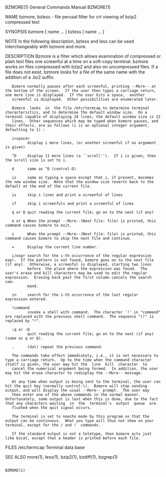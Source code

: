 BZMORE(1)                                                                                  General Commands Manual                                                                                  BZMORE(1)

NAME
       bzmore, bzless - file perusal filter for crt viewing of bzip2 compressed text

SYNOPSIS
       bzmore [ name ...  ]
       bzless [ name ...  ]

NOTE
       In the following description, bzless and less can be used interchangeably with bzmore and more.

DESCRIPTION
       Bzmore  is  a filter which allows examination of compressed or plain text files one screenful at a time on a soft-copy terminal.  bzmore works on files compressed with bzip2 and also on uncompressed
       files.  If a file does not exist, bzmore looks for a file of the same name with the addition of a .bz2 suffix.

       Bzmore normally pauses after each screenful, printing --More-- at the bottom of the screen.  If the user then types a carriage return, one more line is displayed.  If the user hits a space,  another
       screenful is displayed.  Other possibilities are enumerated later.

       Bzmore  looks  in  the file /etc/termcap to determine terminal characteristics, and to determine the default window size.  On a terminal capable of displaying 24 lines, the default window size is 22
       lines.  Other sequences which may be typed when bzmore pauses, and their effects, are as follows (i is an optional integer argument, defaulting to 1) :

       i<space>
              display i more lines, (or another screenful if no argument is given)

       ^D     display 11 more lines (a ``scroll'').  If i is given, then the scroll size is set to i.

       d      same as ^D (control-D)

       iz     same as typing a space except that i, if present, becomes the new window size.  Note that the window size reverts back to the default at the end of the current file.

       is     skip i lines and print a screenful of lines

       if     skip i screenfuls and print a screenful of lines

       q or Q quit reading the current file; go on to the next (if any)

       e or q When the prompt --More--(Next file: file) is printed, this command causes bzmore to exit.

       s      When the prompt --More--(Next file: file) is printed, this command causes bzmore to skip the next file and continue.

       =      Display the current line number.

       i/expr search for the i-th occurrence of the regular expression expr.  If the pattern is not found, bzmore goes on to the next file (if any).  Otherwise, a screenful is displayed, starting two lines
              before  the place where the expression was found.  The user's erase and kill characters may be used to edit the regular expression.  Erasing back past the first column cancels the search com‐
              mand.

       in     search for the i-th occurrence of the last regular expression entered.

       !command
              invoke a shell with command.  The character `!' in "command" are replaced with the previous shell command.  The sequence "\!" is replaced by "!".

       :q or :Q
              quit reading the current file; go on to the next (if any) (same as q or Q).

       .      (dot) repeat the previous command.

       The commands take effect immediately, i.e., it is not necessary to type a carriage return.  Up to the time when the command character itself is given, the user may hit the  line  kill  character  to
       cancel the numerical argument being formed.  In addition, the user may hit the erase character to redisplay the --More-- message.

       At any time when output is being sent to the terminal, the user can hit the quit key (normally control-\).  Bzmore will stop sending output, and will display the usual --More-- prompt.  The user may
       then enter one of the above commands in the normal manner.  Unfortunately, some output is lost when this is done, due to the fact that any characters waiting  in  the  terminal's  output  queue  are
       flushed when the quit signal occurs.

       The terminal is set to noecho mode by this program so that the output can be continuous.  What you type will thus not show on your terminal, except for the / and !  commands.

       If the standard output is not a teletype, then bzmore acts just like bzcat, except that a header is printed before each file.

FILES
       /etc/termcap        Terminal data base

SEE ALSO
       more(1), less(1), bzip2(1), bzdiff(1), bzgrep(1)

                                                                                                                                                                                                    BZMORE(1)

